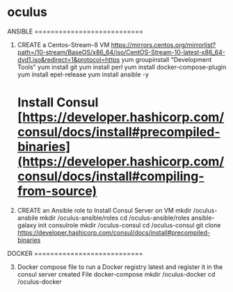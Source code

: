 # oculus

ANSIBLE ===========================

1. CREATE a Centos-Stream-8 VM
   https://mirrors.centos.org/mirrorlist?path=/10-stream/BaseOS/x86_64/iso/CentOS-Stream-10-latest-x86_64-dvd1.iso&redirect=1&protocol=https
   yum groupinstall "Development Tools"
   yum install git
   yum install perl
   yum install docker-compose-plugin
   yum install epel-release
   yum install ansible -y
   # Install Consul [https://developer.hashicorp.com/consul/docs/install#precompiled-binaries](https://developer.hashicorp.com/consul/docs/install#compiling-from-source)
      
3. CREATE an Ansible role to Install Consul Server on VM
   mkdir /oculus-ansbile
   mkdir /oculus-ansible/roles
   cd /oculus-ansible/roles
   ansible-galaxy init consulrole
   mkdir /oculus-consul
   cd /oculus-consul
   git clone https://developer.hashicorp.com/consul/docs/install#precompiled-binaries
   
   
DOCKER ===========================

3. Docker compose file to run a Docker registry latest and register it in the consul server created
   File docker-compose
   mkdir /oculus-docker
   cd /oculus-docker
   
